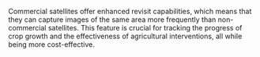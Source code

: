 Commercial satellites offer enhanced revisit capabilities, which means that they can capture images of the same area more frequently than non-commercial satellites. This feature is crucial for tracking the progress of crop growth and the effectiveness of agricultural interventions, all while being more cost-effective.
